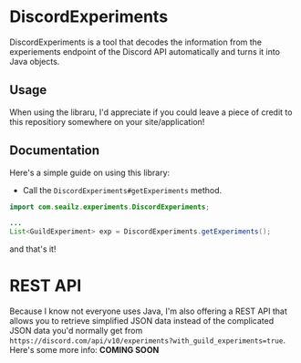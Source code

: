 # DiscordExperiments
DiscordExperiments is a tool that decodes the information from the experiements endpoint of the Discord API automatically and turns it into Java objects.

## Usage
When using the libraru, I'd appreciate if you could leave a piece of credit to this repositiory somewhere on your site/application!

## Documentation
Here's a simple guide on using this library:

- Call the `DiscordExperiments#getExperiments` method.

```java
import com.seailz.experiments.DiscordExperiments;

...
List<GuildExperiment> exp = DiscordExperiments.getExperiments();
```
and that's it!


# REST API
Because I know not everyone uses Java, I'm also offering a REST API that allows you to retrieve simplified JSON data instead of the complicated JSON data you'd normally get from `https://discord.com/api/v10/experiments?with_guild_experiments=true`.
Here's some more info:
**COMING SOON**
